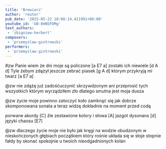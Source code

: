 ```yaml
---
title: 'Brewiarz'
author: 'reuter'
pub_date: '2015-05-22 18:08:14.411991+00:00'
youtube_id: 'GB-8mNSFOMg'
text_authors:
 - 'zbigniew-herbert'
composers:
 - 'przemyslaw-gintrowski'
performers:
 - 'przemyslaw-gintrowski'
---
```


#zw
Panie wiem że dni moje są policzone [a E7 a]
zostało ich niewiele [d A d]
Tyle żebym zdążył jeszcze zebrać piasek [g A d]
którym przykryją mi twarz [a E7 a]

@zw
nie zdążę już zadośćuczynić skrzywdzonym 
ani przeprosić tych wszystkich 
którym wyrządziłem zło 
dlatego smutna jest moja dusza 

@zw
życie moje powinno zatoczyć koło 
zamknąć się jak dobrze skomponowana sonata 
a teraz widzę dokładnie 
na moment przed codą 

porwane akordy [C]
źle zestawione kolory i słowa [A] 
jazgot dysonans [d]
języki chaosu [E7]

@zw
dlaczego życie moje nie było jak kręgi na wodzie 
obudzonym w nieskończonych głębiach  początkiem który rośnie 
układa się w słoje stopnie fałdy 
by skonać spokojnie u twoich nieodgadnionych kolan 

